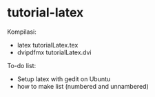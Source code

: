 # tutorial-latex

Kompilasi:
- latex tutorialLatex.tex
- dvipdfmx tutorialLatex.dvi

To-do list:
- Setup latex with gedit on Ubuntu
- how to make list (numbered and unnambered)
